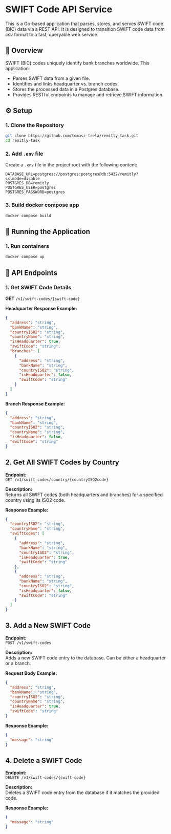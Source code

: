 # SWIFT Code API Service

This is a Go-based application that parses, stores, and serves SWIFT code (BIC) data via a REST API. It is designed to transition SWIFT code data from csv format to a fast, queryable web service.

## 📘 Overview

SWIFT (BIC) codes uniquely identify bank branches worldwide. This application:

- Parses SWIFT data from a given file.
- Identifies and links headquarter vs. branch codes.
- Stores the processed data in a Postgres database.
- Provides RESTful endpoints to manage and retrieve SWIFT information.

## ⚙️ Setup

### 1. Clone the Repository
```bash
git clone https://github.com/tomasz-trela/remitly-task.git
cd remitly-task
```

### 2. Add `.env` file

Create a `.env` file in the project root with the following content:

```env
DATABASE_URL=postgres://postgres:postgres@db:5432/remitly?sslmode=disable
POSTGRES_DB=remitly
POSTGRES_USER=postgres
POSTGRES_PASSWORD=postgres
```

### 3. Build docker compose app
```bash
docker compose build
```

## 🚀 Running the Application

### 1. Run containers
```bash
docker compose up
```

## 🔗 API Endpoints

### 1. Get SWIFT Code Details

**GET** `/v1/swift-codes/{swift-code}`

**Headquarter Response Example:**

```json
{
  "address": "string",
  "bankName": "string",
  "countryISO2": "string",
  "countryName": "string",
  "isHeadquarter": true,
  "swiftCode": "string",
  "branches": [
    {
      "address": "string",
      "bankName": "string",
      "countryISO2": "string",
      "isHeadquarter": false,
      "swiftCode": "string"
    }
  ]
}
```

**Branch Response Example:**
```json
{
  "address": "string",
  "bankName": "string",
  "countryISO2": "string",
  "countryName": "string",
  "isHeadquarter": false,
  "swiftCode": "string"
}
```

## 2. Get All SWIFT Codes by Country

**Endpoint:**  
`GET /v1/swift-codes/country/{countryISO2code}`

**Description:**  
Returns all SWIFT codes (both headquarters and branches) for a specified country using its ISO2 code.

**Response Example:**
```json
{
  "countryISO2": "string",
  "countryName": "string",
  "swiftCodes": [
    {
      "address": "string",
      "bankName": "string",
      "countryISO2": "string",
      "isHeadquarter": true,
      "swiftCode": "string"
    },
    {
      "address": "string",
      "bankName": "string",
      "countryISO2": "string",
      "isHeadquarter": false,
      "swiftCode": "string"
    }
  ]
}
```

## 3. Add a New SWIFT Code

**Endpoint:**  
`POST /v1/swift-codes`

**Description:**  
Adds a new SWIFT code entry to the database. Can be either a headquarter or a branch.

**Request Body Example:**
```json
{
  "address": "string",
  "bankName": "string",
  "countryISO2": "string",
  "countryName": "string",
  "isHeadquarter": true,
  "swiftCode": "string"
}
```

**Response Example:**
```json
{
  "message": "string"
}
```

## 4. Delete a SWIFT Code

**Endpoint:**  
`DELETE /v1/swift-codes/{swift-code}`

**Description:**  
Deletes a SWIFT code entry from the database if it matches the provided code.

**Response Example:**
```json
{
  "message": "string"
}
```